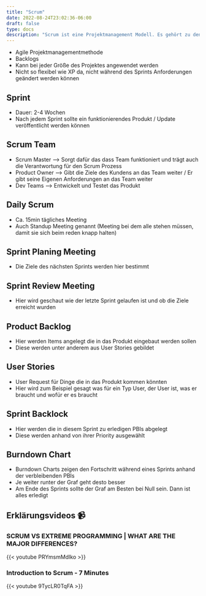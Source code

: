 ```yaml
---
title: "Scrum"
date: 2022-08-24T23:02:36-06:00
draft: false
type: docs
description: "Scrum ist eine Projektmanagement Modell. Es gehört zu den agilen Methoden. Es findet in der Softwareentwicklung großen Nutzen und wird dort auch oft eingesetzt."
---
```


- Agile Projektmanagementmethode
- Backlogs
- Kann bei jeder Größe des Projektes angewendet werden
- Nicht so flexibel wie XP da, nicht während des Sprints Anforderungen geändert werden können

## Sprint

- Dauer: 2-4 Wochen
- Nach jedem Sprint sollte ein funktionierendes Produkt / Update veröffentlicht werden können

## Scrum Team

- Scrum Master --> Sorgt dafür das dass Team funktioniert und trägt auch die Verantwortung für den Scrum Prozess
- Product Owner --> Gibt die Ziele des Kundens an das Team weiter / Er gibt seine Eigenen Anforderungen an das Team weiter
- Dev Teams --> Entwickelt und Testet das Produkt

## Daily Scrum

- Ca. 15min tägliches Meeting
- Auch Standup Meeting genannt (Meeting bei dem alle stehen müssen, damit sie sich beim reden knapp halten)

## Sprint Planing Meeting

- Die Ziele des nächsten Sprints werden hier bestimmt

## Sprint Review Meeting

- Hier wird geschaut wie der letzte Sprint gelaufen ist und ob die Ziele erreicht wurden

## Product Backlog

- Hier werden Items angelegt die in das Produkt eingebaut werden sollen
- Diese werden unter anderem aus User Stories gebildet

## User Stories

- User Request für Dinge die in das Produkt kommen könnten
- Hier wird zum Beispiel gesagt was für ein Typ User, der User ist, was er braucht und wofür er es braucht

## Sprint Backlock

- Hier werden die in diesem Sprint zu erledigen PBIs abgelegt
- Diese werden anhand von ihrer Priority ausgewählt

## Burndown Chart

- Burndown Charts zeigen den Fortschritt während eines Sprints anhand der verbleibenden PBIs
- Je weiter runter der Graf geht desto besser
- Am Ende des Sprints sollte der Graf am Besten bei Null sein. Dann ist alles erledigt

## Erklärungsvideos 📹

### SCRUM VS EXTREME PROGRAMMING | WHAT ARE THE MAJOR DIFFERENCES?

{{< youtube PRYmsmMdlko >}}

### Introduction to Scrum - 7 Minutes

{{< youtube 9TycLR0TqFA >}}
